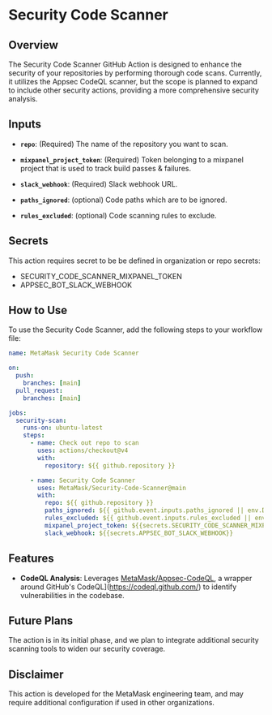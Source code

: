 # Security Code Scanner

## Overview

The Security Code Scanner GitHub Action is designed to enhance the security of your repositories by
performing thorough code scans. Currently, it utilizes the Appsec CodeQL scanner,
but the scope is planned to expand to include other security actions,
providing a more comprehensive security analysis.

## Inputs

- **`repo`**: (Required) The name of the repository you want to scan.
- **`mixpanel_project_token`**: (Required) Token belonging to a mixpanel project that is used to track build passes & failures.
- **`slack_webhook`**: (Required) Slack webhook URL.

- **`paths_ignored`**: (optional) Code paths which are to be ignored.
- **`rules_excluded`**: (optional) Code scanning rules to exclude.

## Secrets

This action requires secret to be be defined in organization or repo secrets:

- SECURITY_CODE_SCANNER_MIXPANEL_TOKEN
- APPSEC_BOT_SLACK_WEBHOOK

## How to Use

To use the Security Code Scanner, add the following steps to your workflow file:

```yaml
name: MetaMask Security Code Scanner

on:
  push:
    branches: [main]
  pull_request:
    branches: [main]

jobs:
  security-scan:
    runs-on: ubuntu-latest
    steps:
      - name: Check out repo to scan
        uses: actions/checkout@v4
        with:
          repository: ${{ github.repository }}

      - name: Security Code Scanner
        uses: MetaMask/Security-Code-Scanner@main
        with:
          repo: ${{ github.repository }}
          paths_ignored: ${{ github.event.inputs.paths_ignored || env.DEFAULT_PATHS_IGNORED }}
          rules_excluded: ${{ github.event.inputs.rules_excluded || env.DEFAULT_RULES_EXCLUDED }}
          mixpanel_project_token: ${{secrets.SECURITY_CODE_SCANNER_MIXPANEL_TOKEN}}
          slack_webhook: ${{secrets.APPSEC_BOT_SLACK_WEBHOOK}}
```

## Features

- **CodeQL Analysis**: Leverages [MetaMask/Appsec-CodeQL](https://github.com/MetaMask/codeql-action), a wrapper around GitHub's CodeQL](https://codeql.github.com/) to identify vulnerabilities in the codebase.

## Future Plans

The action is in its initial phase, and we plan to integrate additional security scanning tools to widen our security coverage.

## Disclaimer

This action is developed for the MetaMask engineering team, and may require additional configuration if used in other organizations.
